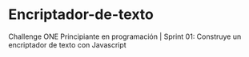 # Encriptador-de-texto
Challenge ONE Principiante en programación | Sprint 01: Construye un encriptador de texto con Javascript
